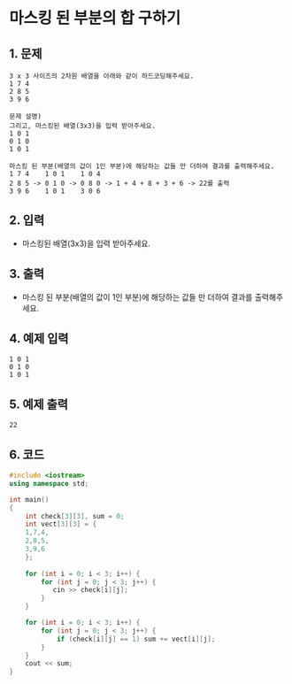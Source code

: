 # 마스킹 된 부분의 합 구하기

## 1. 문제
```
3 x 3 사이즈의 2차원 배열을 아래와 같이 하드코딩해주세요.
1 7 4
2 8 5
3 9 6

문제 설명)
그리고, 마스킹된 배열(3x3)을 입력 받아주세요.
1 0 1
0 1 0
1 0 1

마스킹 된 부분(배열의 값이 1인 부분)에 해당하는 값들 만 더하여 결과를 출력해주세요.
1 7 4    1 0 1    1 0 4
2 8 5 -> 0 1 0 -> 0 8 0 -> 1 + 4 + 8 + 3 + 6 -> 22를 출력
3 9 6    1 0 1    3 0 6
```

## 2. 입력
- 마스킹된 배열(3x3)을 입력 받아주세요.

## 3. 출력
- 마스킹 된 부분(배열의 값이 1인 부분)에 해당하는 값들 만 더하여 결과를 출력해주세요.

## 4. 예제 입력
```
1 0 1
0 1 0
1 0 1
```

## 5. 예제 출력
```
22
```

## 6. 코드
```c++
#include <iostream>
using namespace std;

int main()
{
    int check[3][3], sum = 0;
    int vect[3][3] = {
    1,7,4,
    2,8,5,
    3,9,6
    };
    
    for (int i = 0; i < 3; i++) {
        for (int j = 0; j < 3; j++) {
           cin >> check[i][j];
        }
    }

    for (int i = 0; i < 3; i++) {
        for (int j = 0; j < 3; j++) {
            if (check[i][j] == 1) sum += vect[i][j];
        }
    }
    cout << sum;
}
```
